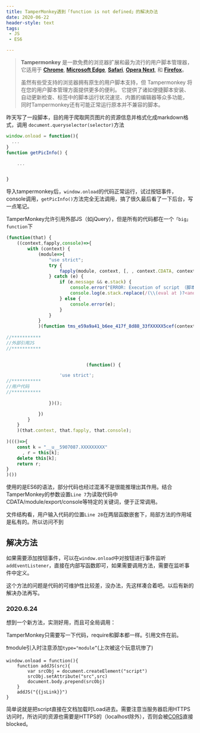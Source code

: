 ```yaml
---
title: TamperMonkey遇到「function is not defined」的解决办法
date: 2020-06-22
header-style: text
tags:
 - JS
 - ES6

---
```




> **Tampermonkey** 是一款免费的浏览器扩展和最为流行的用户脚本管理器，它适用于 [**Chrome**](https://www.tampermonkey.net/#), [**Microsoft Edge**](https://www.tampermonkey.net/#), [**Safari**](https://www.tampermonkey.net/#), [**Opera Next**](https://www.tampermonkey.net/#), 和 [**Firefox**](https://www.tampermonkey.net/#)。
>
> 虽然有些受支持的浏览器拥有原生的用户脚本支持，但 Tampermonkey 将在您的用户脚本管理方面提供更多的便利。 它提供了诸如便捷脚本安装、自动更新检查、标签中的脚本运行状况速览、内置的编辑器等众多功能， 同时Tampermonkey还有可能正常运行原本并不兼容的脚本。



昨天写了一段脚本，目的用于爬取网页图片的资源信息并格式化成markdown格式，调用 `document.queryselector(selector)`方法

```javascript
window.onload = function(){
  ...
}
function getPicInfo() {

	...


}
```

导入tampermonkey后，`window.onload`的代码正常运行，试过按钮事件，console调用，`getPicInfo()`方法完全无法调用，搞了很久最后看了一下后台，写一点笔记。

TamperMonkey允许引用外部JS（如jQuery），但是所有的代码都在一个`「big」function`下

```javascript
(function(that) {
    ((context,fapply,console)=>{
        with (context) {
            (module=>{
                "use strict";
                try {
                    fapply(module, context, [, , context.CDATA, context.uneval, context.define, context.module, context.exports, context, context.unsafeWindow, context.console, context.cloneInto, context.exportFunction, context.createObjectIn, context.GM, context.GM_info]);
                } catch (e) {
                    if (e.message && e.stack) {
                        console.error("ERROR: Execution of script （脚本名称） " + e.message);
                        console.log(e.stack.replace(/(\\(eval at )?<anonymous>[: ]?)|([\s.]*at Object.tms_[\s\S.]*)/g, ""));
                    } else {
                        console.error(e);
                    }
                }
            }
            )(function tms_e59a9a41_b6ee_417f_8d88_33fXXXXX5cef(context, fapply, CDATA, uneval, define, module, exports, window, unsafeWindow, console, cloneInto, exportFunction, createObjectIn, GM, GM_info) {
              
//***********
//外部引用JS
//***********

              
                              (function() {

                    'use strict';
//***********
//用户代码
//***********
                                
                })();

            })
        }
    }
    )(that.context, that.fapply, that.console);
    
)((()=>{
    const k = "__u__5907087.XXXXXXXXX"
      , r = this[k];
    delete this[k];
    return r;
}
)())
```

使用的是ES6的语法，部分代码也经过混淆不是很能推理出其作用。结合TamperMonkey的参数设置`Line 7`为读取代码中CDATA/module/export/console等特定的关键词，便于正常调用。

文件结构看，用户输入代码的位置`Line 28`在两层函数嵌套下，局部方法的作用域是私有的。所以访问不到

## 解决方法

如果需要添加按钮事件，可以在`window.onload`中对按钮进行事件监听`addEventListener`，直接在内部写函数即可，如果需要调用方法，需要在监听事件中定义。

这个方法的问题是代码的可维护性比较差，没办法，先这样凑合着吧。以后有新的解决办法再写。

### 2020.6.24

想到一个新方法，实测好用，而且可全局调用：

TamperMonkey只需要写一下代码，require和脚本都一样。引用文件在前。

❗️module引入时注意添加`type="module”`(上次被这个玩意坑惨了)

    window.onload = function(){
        function addJS(src){
            var srcObj = document.createElement("script")
            srcObj.setAttribute("src",src)
            document.body.prepend(srcObj)
        }
        addJS("{{jsLink}}")
    }
简单说就是把script直接在文档加载时Load进去。需要注意当服务器启用HTTPS访问时，所访问的资源也需要是HTTPS的（localhost除外），否则会被[CORS](https://developer.mozilla.org/zh-CN/docs/Web/HTTP/Access_control_CORS)直接blocked。